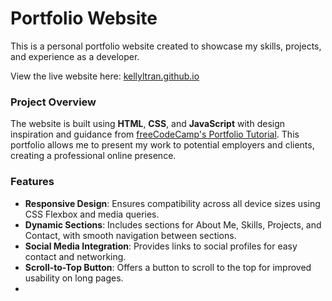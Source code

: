 # Portfolio Website

This is a personal portfolio website created to showcase my skills, projects, and experience as a developer.

View the live website here: [kellyltran.github.io](https://kellyltran.github.io/)

### Project Overview
The website is built using **HTML**, **CSS**, and **JavaScript** with design inspiration and guidance from [freeCodeCamp's Portfolio Tutorial](https://www.freecodecamp.org/news/how-to-build-a-developer-portfolio-website/#howtobuildthemoreaboutmesection). This portfolio allows me to present my work to potential employers and clients, creating a professional online presence.

### Features
- **Responsive Design**: Ensures compatibility across all device sizes using CSS Flexbox and media queries.
- **Dynamic Sections**: Includes sections for About Me, Skills, Projects, and Contact, with smooth navigation between sections.
- **Social Media Integration**: Provides links to social profiles for easy contact and networking.
- **Scroll-to-Top Button**: Offers a button to scroll to the top for improved usability on long pages.
- 
